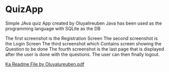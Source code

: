 # QuizApp
Simple JAva quiz App created by Oluyalireuben
Java has been used as the programming language with SQLite as the DB

The first screenshot is the Registration Screen <Fill the fields to Register>
The second screenshot is the Login Screen 
The third screenshot which Contains screen showing the Question to be done 
The fourth screenshot is the last page that is displayed after the user is done with the questions.
The user can then finally logout.

[Ka Readme File by Oluyalureuben.pdf](https://github.com/oluyalireuben/QuizApp/files/13321988/Ka.Readme.File.by.Oluyalureuben.pdf)
